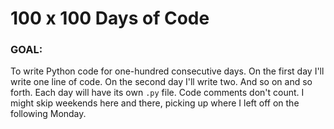 # 100 x 100 Days of Code

### GOAL:
To write Python code for one-hundred consecutive days.  On the first day I'll write one line of code.  On the second day I'll write two.  And so on and so forth.  Each day will have its own `.py` file.  Code comments don't count.  I might skip weekends here and there, picking up where I left off on the following Monday.